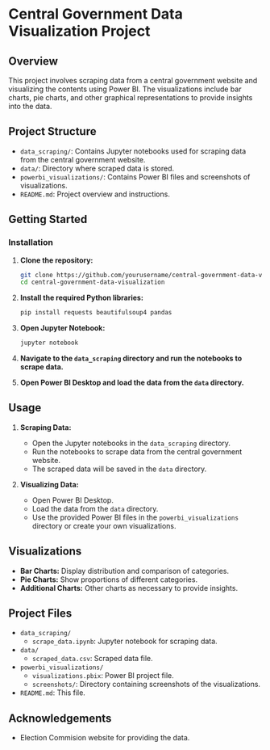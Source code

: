 # Central Government Data Visualization Project

## Overview

This project involves scraping data from a central government website and visualizing the contents using Power BI. The visualizations include bar charts, pie charts, and other graphical representations to provide insights into the data.

## Project Structure

- `data_scraping/`: Contains Jupyter notebooks used for scraping data from the central government website.
- `data/`: Directory where scraped data is stored.
- `powerbi_visualizations/`: Contains Power BI files and screenshots of visualizations.
- `README.md`: Project overview and instructions.

## Getting Started


### Installation

1. **Clone the repository:**
    ```sh
    git clone https://github.com/yourusername/central-government-data-visualization.git
    cd central-government-data-visualization
    ```

2. **Install the required Python libraries:**
    ```sh
    pip install requests beautifulsoup4 pandas
    ```

3. **Open Jupyter Notebook:**
    ```sh
    jupyter notebook
    ```

4. **Navigate to the `data_scraping` directory and run the notebooks to scrape data.**

5. **Open Power BI Desktop and load the data from the `data` directory.**

## Usage

1. **Scraping Data:**
   - Open the Jupyter notebooks in the `data_scraping` directory.
   - Run the notebooks to scrape data from the central government website.
   - The scraped data will be saved in the `data` directory.

2. **Visualizing Data:**
   - Open Power BI Desktop.
   - Load the data from the `data` directory.
   - Use the provided Power BI files in the `powerbi_visualizations` directory or create your own visualizations.

## Visualizations

- **Bar Charts:** Display distribution and comparison of categories.
- **Pie Charts:** Show proportions of different categories.
- **Additional Charts:** Other charts as necessary to provide insights.

## Project Files

- `data_scraping/`
  - `scrape_data.ipynb`: Jupyter notebook for scraping data.
- `data/`
  - `scraped_data.csv`: Scraped data file.
- `powerbi_visualizations/`
  - `visualizations.pbix`: Power BI project file.
  - `screenshots/`: Directory containing screenshots of the visualizations.
- `README.md`: This file.




## Acknowledgements

- Election Commision website for providing the data.



